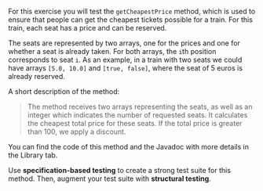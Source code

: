 For this exercise you will test the `getCheapestPrice` method, which is used to ensure that people can get the cheapest tickets possible for a train.
For this train, each seat has a price and can be reserved.

The seats are represented by two arrays, one for the prices and one for whether a seat is already taken.
For both arrays, the `i`th position corresponds to seat `i`.
As an example, in a train with two seats we could have arrays `[5.0, 10.0]` and `[true, false]`, where the seat of 5 euros is already reserved.

A short description of the method:

> The method receives two arrays representing the seats, as well as an integer which indicates the number of requested seats. It calculates the cheapest total price for these seats. If the total price is greater than 100, we apply a discount.

You can find the code of this method and the Javadoc with more details in the Library tab.

Use **specification-based testing** to create a strong test suite for this method. Then, augment your test suite with **structural testing**.
